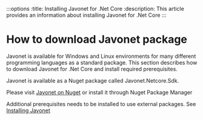 :::options
:title: Installing Javonet for .Net Core
:description: This article provides an information about installing Javonet for .Net Core
:::

# How to download Javonet package

Javonet is available for Windows and Linux environments for many different programming languages as a standard package. This section describes how to download Javonet for .Net Core and install required prerequisites. 

Javonet is available as a Nuget package called Javonet.Netcore.Sdk.

Please visit [Javonet on Nuget](https://www.nuget.org/packages/Javonet.Netcore.Sdk) or install it through Nuget Package Manager


Additional prerequisites needs to be installed to use external packages. See [Installing Javonet](https://www.javonet.com/guides/v2/getting-started/installing-javonet)
